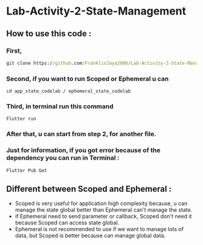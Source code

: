 # Lab-Activity-2-State-Management

## How to use this code : 
### First, 
``` cmd
git clone https://github.com/FranklinJaya2006/Lab-Activity-2-State-Management.git
```
### Second, if you want to run Scoped or Ephemeral u can
``` Terminal
cd app_state_codelab / ephemeral_state_codelab
```
### Third, in terminal run this command
``` Terminal
Flutter run
```
### After that, u can start from step 2, for another file.

### Just for information, if you got error because of the dependency you can run in Terminal : 
``` Terminal
Flutter Pub Get
```

## Different between Scoped and Ephemeral : 
- Scoped is very useful for application high complexity because, u can manage the state global better than Ephemeral can't manage the state.
- if Ephemeral need to send parameter or callback, Scoped don't need it because Scoped can access state global.
- Ephemeral is not recommended to use if we want to manage lots of data, but Scoped is better because can manage global data.
